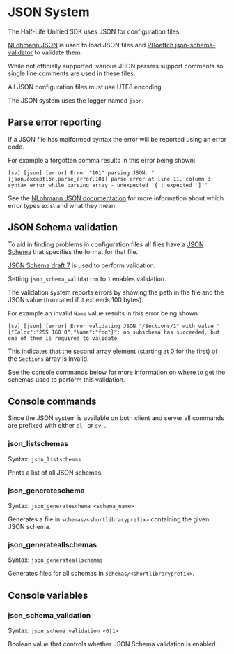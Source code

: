 # JSON System

The Half-Life Unified SDK uses JSON for configuration files.

[NLohmann JSON](https://github.com/nlohmann/json) is used to load JSON files and [PBoettch json-schema-validator](https://github.com/pboettch/json-schema-validator) to validate them.

While not officially supported, various JSON parsers support comments so single line comments are used in these files.

All JSON configuration files must use UTF8 encoding.

The JSON system uses the logger named `json`.

## Parse error reporting

If a JSON file has malformed syntax the error will be reported using an error code.

For example a forgotten comma results in this error being shown:
```
[sv] [json] [error] Error "101" parsing JSON: "[json.exception.parse_error.101] parse error at line 11, column 3: syntax error while parsing array - unexpected '{'; expected ']'"
```

See the [NLohmann JSON documentation](https://json.nlohmann.me/home/exceptions/#jsonexceptionparse_error101) for more information about which error types exist and what they mean.

## JSON Schema validation

To aid in finding problems in configuration files all files have a [JSON Schema](https://json-schema.org) that specifies the format for that file.

[JSON Schema draft 7](http://json-schema.org/draft-07/schema) is used to perform validation.

Setting `json_schema_validation` to `1` enables validation.

The validation system reports errors by showing the path in the file and the JSON value (truncated if it exceeds 100 bytes).

For example an invalid `Name` value results in this error being shown:
```
[sv] [json] [error] Error validating JSON "/Sections/1" with value "{"Color":"255 160 0","Name":"foo"}": no subschema has succeeded, but one of them is required to validate
```

This indicates that the second array element (starting at 0 for the first) of the `Sections` array is invalid.

See the console commands below for more information on where to get the schemas used to perform this validation.

## Console commands

Since the JSON system is available on both client and server all commands are prefixed with either `cl_` or `sv_`.

### json_listschemas

Syntax: `json_listschemas`

Prints a list of all JSON schemas.

### json_generateschema

Syntax: `json_generateschema <schema_name>`

Generates a file in `schemas/<shortlibraryprefix>` containing the given JSON schema.

### json_generateallschemas

Syntax: `json_generateallschemas`

Generates files for all schemas in `schemas/<shortlibraryprefix>`.

## Console variables

### json_schema_validation

Syntax: `json_schema_validation <0|1>`

Boolean value that controls whether JSON Schema validation is enabled.
